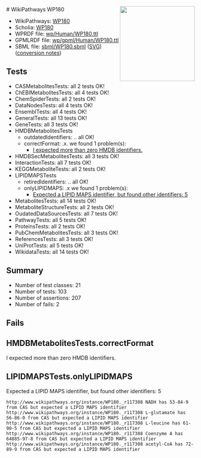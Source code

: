 <img style="float: right; width: 200px" src="../logo.png" />
# WikiPathways WP180

* WikiPathways: [WP180](https://identifiers.org/wikipathways:WP180)
* Scholia: [WP180](https://scholia.toolforge.org/wikipathways/WP180)
* WPRDF file: [wp/Human/WP180.ttl](../wp/Human/WP180.ttl)
* GPMLRDF file: [wp/gpml/Human/WP180.ttl](../wp/gpml/Human/WP180.ttl)
* SBML file: [sbml/WP180.sbml](../sbml/WP180.sbml) ([SVG](../sbml/WP180.svg)) ([conversion notes](../sbml/WP180.txt))

## Tests
* CASMetabolitesTests: all 2 tests OK!
* ChEBIMetabolitesTests: all 4 tests OK!
* ChemSpiderTests: all 2 tests OK!
* DataNodesTests: all 4 tests OK!
* EnsemblTests: all 4 tests OK!
* GeneralTests: all 13 tests OK!
* GeneTests: all 3 tests OK!
* HMDBMetabolitesTests
    * outdatedIdentifiers: .. all OK!
    * correctFormat: .x. we found 1 problem(s):
        * [I expected more than zero HMDB identifiers.](#ad154c1e)
* HMDBSecMetabolitesTests: all 3 tests OK!
* InteractionTests: all 7 tests OK!
* KEGGMetaboliteTests: all 2 tests OK!
* LIPIDMAPSTests
    * retiredIdentifiers: .. all OK!
    * onlyLIPIDMAPS: .x we found 1 problem(s):
        * [Expected a LIPID MAPS identifier, but found other identifiers: 5](#48cc60bc)
* MetabolitesTests: all 14 tests OK!
* MetaboliteStructureTests: all 2 tests OK!
* OudatedDataSourcesTests: all 7 tests OK!
* PathwayTests: all 5 tests OK!
* ProteinsTests: all 2 tests OK!
* PubChemMetabolitesTests: all 3 tests OK!
* ReferencesTests: all 3 tests OK!
* UniProtTests: all 5 tests OK!
* WikidataTests: all 14 tests OK!


## Summary

* Number of test classes: 21
* Number of tests: 103
* Number of assertions: 207
* Number of fails: 2

## Fails

<a name="ad154c1e" />

## HMDBMetabolitesTests.correctFormat

I expected more than zero HMDB identifiers.
<a name="48cc60bc" />

## LIPIDMAPSTests.onlyLIPIDMAPS

Expected a LIPID MAPS identifier, but found other identifiers: 5
```
http://www.wikipathways.org/instance/WP180._r117308 NADH has 53-84-9 from CAS but expected a LIPID MAPS identifier
http://www.wikipathways.org/instance/WP180._r117308 L-glutamate has 56-86-0 from CAS but expected a LIPID MAPS identifier
http://www.wikipathways.org/instance/WP180._r117308 L-leucine has 61-90-5 from CAS but expected a LIPID MAPS identifier
http://www.wikipathways.org/instance/WP180._r117308 Coenzyme A has 64885-97-8 from CAS but expected a LIPID MAPS identifier
http://www.wikipathways.org/instance/WP180._r117308 acetyl-CoA has 72-89-9 from CAS but expected a LIPID MAPS identifier
```

